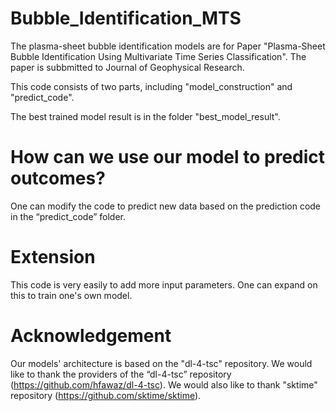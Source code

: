 # Bubble_Identification_MTS

The plasma-sheet bubble identification models are for Paper "Plasma-Sheet Bubble Identification Using Multivariate Time Series Classification". The paper is subbmitted to Journal of Geophysical Research.

This code consists of two parts, including "model_construction" and "predict_code".

The best trained model result is in the folder "best_model_result".


# How can we use our model to predict outcomes?

One can modify the code to predict new data based on the prediction code in the “predict_code” folder.

# Extension

This code is very easily to add more input parameters. One can expand on this to train one's own model.

# Acknowledgement
Our models' architecture is based on the "dl-4-tsc" repository. We would like to thank the providers of the “dl-4-tsc” repository (https://github.com/hfawaz/dl-4-tsc). We would also like to thank "sktime" repository (https://github.com/sktime/sktime).



